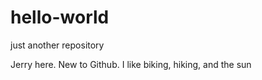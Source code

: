 # hello-world
just another repository

Jerry here. New to Github. I like biking, hiking, and the sun
